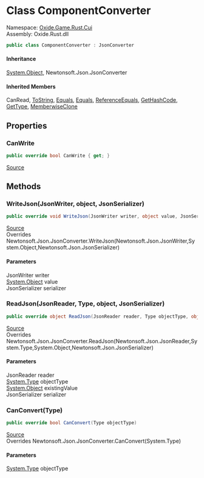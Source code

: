 # Class ComponentConverter
Namespace: [Oxide.Game.Rust.Cui](Oxide.Game.Rust.Cui.md)  
Assembly: Oxide.Rust.dll  
```csharp
public class ComponentConverter : JsonConverter
```  
#### 


#### Inheritance
[System.Object](https://learn.microsoft.com/en-us/dotnet/api/system.object?view=net-7.0), Newtonsoft.Json.JsonConverter  
#### Inherited Members
CanRead, [ToString](https://learn.microsoft.com/en-us/dotnet/api/system.object.tostring?view=net-7.0), [Equals](https://learn.microsoft.com/en-us/dotnet/api/system.object.equals?view=net-7.0), [Equals](https://learn.microsoft.com/en-us/dotnet/api/system.object.equals?view=net-7.0), [ReferenceEquals](https://learn.microsoft.com/en-us/dotnet/api/system.object.referenceequals?view=net-7.0), [GetHashCode](https://learn.microsoft.com/en-us/dotnet/api/system.object.gethashcode?view=net-7.0), [GetType](https://learn.microsoft.com/en-us/dotnet/api/system.object.gettype?view=net-7.0), [MemberwiseClone](https://learn.microsoft.com/en-us/dotnet/api/system.object.memberwiseclone?view=net-7.0)  

## Properties 
### CanWrite  
  
```csharp
public override bool CanWrite { get; }
```  
[Source](https://github.com/OxideMod/Oxide.Rust/tree/develop/src/RustCui.cs#L516)
## Methods 
### WriteJson(JsonWriter, object, JsonSerializer)  
  
```csharp
public override void WriteJson(JsonWriter writer, object value, JsonSerializer serializer)
```  
[Source](https://github.com/OxideMod/Oxide.Rust/tree/develop/src/RustCui.cs#L452)  
Overrides Newtonsoft.Json.JsonConverter.WriteJson(Newtonsoft.Json.JsonWriter,System.Object,Newtonsoft.Json.JsonSerializer)  
#### Parameters  
JsonWriter writer   
[System.Object](https://learn.microsoft.com/en-us/dotnet/api/system.object?view=net-7.0) value   
JsonSerializer serializer 
### ReadJson(JsonReader, Type, object, JsonSerializer)  
  
```csharp
public override object ReadJson(JsonReader reader, Type objectType, object existingValue, JsonSerializer serializer)
```  
[Source](https://github.com/OxideMod/Oxide.Rust/tree/develop/src/RustCui.cs#L457)  
Overrides Newtonsoft.Json.JsonConverter.ReadJson(Newtonsoft.Json.JsonReader,System.Type,System.Object,Newtonsoft.Json.JsonSerializer)  
#### Parameters  
JsonReader reader   
[System.Type](https://learn.microsoft.com/en-us/dotnet/api/system.type?view=net-7.0) objectType   
[System.Object](https://learn.microsoft.com/en-us/dotnet/api/system.object?view=net-7.0) existingValue   
JsonSerializer serializer 
### CanConvert(Type)  
  
```csharp
public override bool CanConvert(Type objectType)
```  
[Source](https://github.com/OxideMod/Oxide.Rust/tree/develop/src/RustCui.cs#L514)  
Overrides Newtonsoft.Json.JsonConverter.CanConvert(System.Type)  
#### Parameters  
[System.Type](https://learn.microsoft.com/en-us/dotnet/api/system.type?view=net-7.0) objectType 
